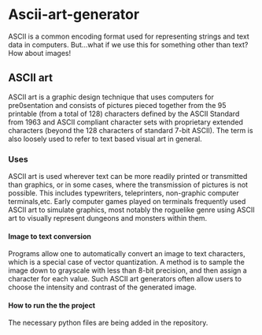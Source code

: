 # Ascii-art-generator

ASCII is a common encoding format used for representing strings and text data in computers. But…what if we use this for something other than text? How about images!

## ASCII art
ASCII art is a graphic design technique that uses computers for pre0sentation and consists of pictures pieced together from the 95 printable (from a total of 128) characters defined by the ASCII Standard from 1963 and ASCII compliant character sets with proprietary extended characters (beyond the 128 characters of standard 7-bit ASCII). The term is also loosely used to refer to text based visual art in general.

### Uses
ASCII art is used wherever text can be more readily printed or transmitted than graphics, or in some cases, where the transmission of pictures is not possible. This includes typewriters, teleprinters, non-graphic computer terminals,etc. Early computer games played on terminals frequently used ASCII art to simulate graphics, most notably the roguelike genre using ASCII art to visually represent dungeons and monsters within them.

#### Image to text conversion
Programs allow one to automatically convert an image to text characters, which is a special case of vector quantization. A method is to sample the image down to grayscale with less than 8-bit precision, and then assign a character for each value. Such ASCII art generators often allow users to choose the intensity and contrast of the generated image.

#### How to run the the project
The necessary python files are being added in the repository.
